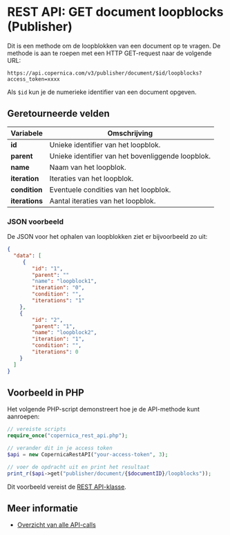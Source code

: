 # REST API: GET document loopblocks (Publisher)

Dit is een methode om de loopblokken van een document op te vragen. 
De methode is aan te roepen met een HTTP GET-request naar de volgende URL:

`https://api.copernica.com/v3/publisher/document/$id/loopblocks?access_token=xxxx`

Als `$id` kun je de numerieke identifier van een document opgeven.

## Geretourneerde velden

| Variabele         | Omschrijving                                                                  |
|-------------------|-------------------------------------------------------------------------------|
| **id**            | Unieke identifier van het loopblok.                                           |
| **parent**        | Unieke identifier van het bovenliggende loopblok.                             |
| **name**          | Naam van het loopblok.                                                        |
| **iteration**     | Iteraties van het loopblok.                                            |
| **condition**     | Eventuele condities van het loopblok.                                         |
| **iterations**    | Aantal iteraties van het loopblok.                                            | 

### JSON voorbeeld

De JSON voor het ophalen van loopblokken ziet er bijvoorbeeld zo uit:

```json
{
  "data": [
     {
        "id": "1",
        "parent": ""
        "name": "loopblock1",
        "iteration": "0",
        "condition": "",
        "iterations": "1"
    },
    {
        "id": "2",
        "parent": "1",
        "name": "loopblock2",
        "iteration": "1",
        "condition": "",
        "iterations": 0
    }
  ]
}
```

## Voorbeeld in PHP

Het volgende PHP-script demonstreert hoe je de API-methode kunt aanroepen:

```php
// vereiste scripts
require_once("copernica_rest_api.php");

// verander dit in je access token
$api = new CopernicaRestAPI("your-access-token", 3);

// voer de opdracht uit en print het resultaat
print_r($api->get("publisher/document/{$documentID}/loopblocks"));
```

Dit voorbeeld vereist de [REST API-klasse](rest-php).

## Meer informatie

* [Overzicht van alle API-calls](rest-api)
